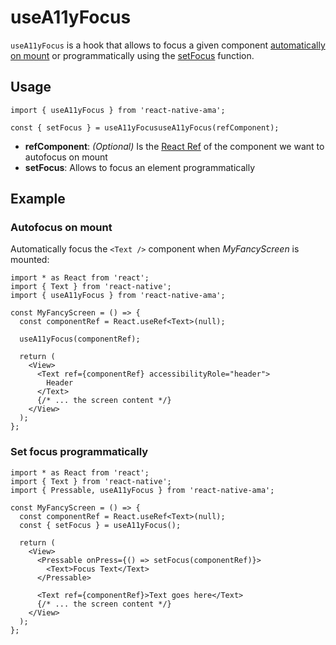 # useA11yFocus

`useA11yFocus` is a hook that allows to focus a given component [automatically on mount](#autofocus-on-mount) or programmatically using
the [setFocus](#set-focus-programmatically) function.

## Usage

```tsx
import { useA11yFocus } from 'react-native-ama';

const { setFocus } = useA11yFocususeA11yFocus(refComponent);
```

- **refComponent**: _(Optional)_ Is the [React Ref](https://reactjs.org/docs/refs-and-the-dom.html) of the component we
  want to autofocus on mount
- **setFocus**: Allows to focus an element programmatically

## Example

### Autofocus on mount

Automatically focus the `<Text />` component when _MyFancyScreen_ is mounted:

```tsx
import * as React from 'react';
import { Text } from 'react-native';
import { useA11yFocus } from 'react-native-ama';

const MyFancyScreen = () => {
  const componentRef = React.useRef<Text>(null);

  useA11yFocus(componentRef);

  return (
    <View>
      <Text ref={componentRef} accessibilityRole="header">
        Header
      </Text>
      {/* ... the screen content */}
    </View>
  );
};
```

### Set focus programmatically

```tsx
import * as React from 'react';
import { Text } from 'react-native';
import { Pressable, useA11yFocus } from 'react-native-ama';

const MyFancyScreen = () => {
  const componentRef = React.useRef<Text>(null);
  const { setFocus } = useA11yFocus();

  return (
    <View>
      <Pressable onPress={() => setFocus(componentRef)}>
        <Text>Focus Text</Text>
      </Pressable>

      <Text ref={componentRef}>Text goes here</Text>
      {/* ... the screen content */}
    </View>
  );
};
```

